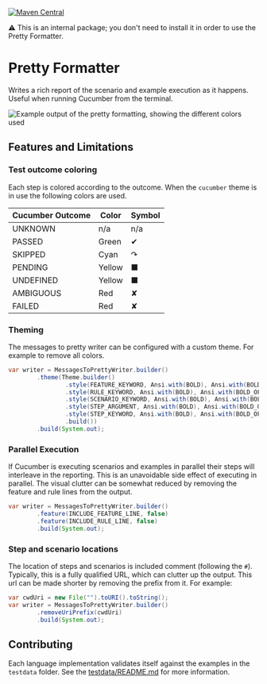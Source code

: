 [![Maven Central](https://img.shields.io/maven-central/v/io.cucumber/pretty-formatter.svg?label=Maven%20Central)](https://search.maven.org/search?q=g:io.cucumber%20AND%20a:pretty-formatters)

⚠️ This is an internal package; you don't need to install it in order to use the Pretty Formatter.

Pretty Formatter
================

Writes a rich report of the scenario and example execution as it happens. Useful when running Cucumber from the terminal.

![Example output of the pretty formatting, showing the different colors used](https://github.com/user-attachments/assets/fcecb5d4-37ad-4244-a74f-1c5bdc096bbb)

## Features and Limitations

### Test outcome coloring

Each step is colored according to the outcome. When the `cucumber` theme is in
use the following colors are used.

| Cucumber Outcome | Color  | Symbol |
|------------------|--------|--------| 
| UNKNOWN          | n/a    | n/a    | 
| PASSED           | Green  | ✔      |
| SKIPPED          | Cyan   | ↷      | 
| PENDING          | Yellow | ■      | 
| UNDEFINED        | Yellow | ■      |
| AMBIGUOUS        | Red    | ✘      |
| FAILED           | Red    | ✘      |

### Theming

The messages to pretty writer can be configured with a custom theme. For example to remove all colors.

```java
var writer = MessagesToPrettyWriter.builder()
        .theme(Theme.builder()
                .style(FEATURE_KEYWORD, Ansi.with(BOLD), Ansi.with(BOLD_OFF))
                .style(RULE_KEYWORD, Ansi.with(BOLD), Ansi.with(BOLD_OFF))
                .style(SCENARIO_KEYWORD, Ansi.with(BOLD), Ansi.with(BOLD_OFF))
                .style(STEP_ARGUMENT, Ansi.with(BOLD), Ansi.with(BOLD_OFF))
                .style(STEP_KEYWORD, Ansi.with(BOLD), Ansi.with(BOLD_OFF))
                .build())
        .build(System.out);
```

### Parallel Execution

If Cucumber is executing scenarios and examples in parallel their steps will
interleave in the reporting. This is an unavoidable side effect of executing in
parallel. The visual clutter can be somewhat reduced by removing the feature and
rule lines from the output.

```java
var writer = MessagesToPrettyWriter.builder()
        .feature(INCLUDE_FEATURE_LINE, false)
        .feature(INCLUDE_RULE_LINE, false)
        .build(System.out);
```

### Step and scenario locations

The location of steps and scenarios is included comment (following the `#`).
Typically, this is a fully qualified URL, which can clutter up the output. This
url can be made shorter by removing the prefix from it. For example:

```java
var cwdUri = new File("").toURI().toString();
var writer = MessagesToPrettyWriter.builder()
        .removeUriPrefix(cwdUri)
        .build(System.out);
```

## Contributing

Each language implementation validates itself against the examples in the
`testdata` folder. See the [testdata/README.md](testdata/README.md) for more
information.
